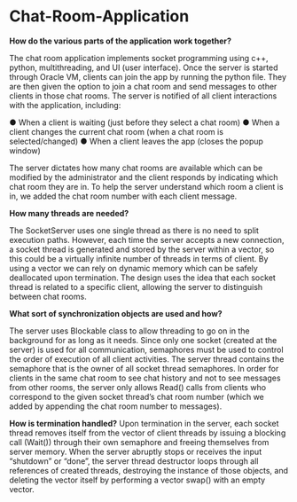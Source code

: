 # Chat-Room-Application

**How do the various parts of the application work together?**

The chat room application implements socket programming using c++, python, multithreading,
and UI (user interface). Once the server is started through Oracle VM, clients can join the app
by running the python file. They are then given the option to join a chat room and send
messages to other clients in those chat rooms. The server is notified of all client interactions
with the application, including:

● When a client is waiting (just before they select a chat room)
● When a client changes the current chat room (when a chat room is selected/changed)
● When a client leaves the app (closes the popup window)

The server dictates how many chat rooms are available which can be modified by the
administrator and the client responds by indicating which chat room they are in. To help the
server understand which room a client is in, we added the chat room number with each client
message.

**How many threads are needed?**

The SocketServer uses one single thread as there is no need to split execution paths. However,
each time the server accepts a new connection, a socket thread is generated and stored by the
server within a vector, so this could be a virtually infinite number of threads in terms of client. By
using a vector we can rely on dynamic memory which can be safely deallocated upon
termination. The design uses the idea that each socket thread is related to a specific client,
allowing the server to distinguish between chat rooms.

**What sort of synchronization objects are used and how?**

The server uses Blockable class to allow threading to go on in the background for as long as it
needs. Since only one socket (created at the server) is used for all communication, semaphores
must be used to control the order of execution of all client activities. The server thread contains
the semaphore that is the owner of all socket thread semaphores. In order for clients in the
same chat room to see chat history and not to see messages from other rooms, the server only
allows Read() calls from clients who correspond to the given socket thread’s chat room number
(which we added by appending the chat room number to messages).

**How is termination handled?**
Upon termination in the server, each socket thread removes itself from the vector of client
threads by issuing a blocking call (Wait()) through their own semaphore and freeing themselves
from server memory. When the server abruptly stops or receives the input “shutdown” or “done”,
the server thread destructor loops through all references of created threads, destroying the
instance of those objects, and deleting the vector itself by performing a vector swap() with an
empty vector.
